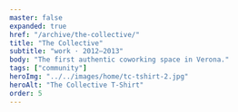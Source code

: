 ```yaml
---
master: false
expanded: true
href: "/archive/the-collective/"
title: "The Collective"
subtitle: "work · 2012–2013"
body: "The first authentic coworking space in Verona."
tags: ["community"]
heroImg: "../../images/home/tc-tshirt-2.jpg"
heroAlt: "The Collective T-Shirt"
order: 5
---
```

